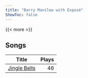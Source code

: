 ```yaml
---
title: "Barry Manilow with Exposé"
ShowToc: false
---
```


{{< more >}}

## Songs
Title | Plays 
----- | -----: 
[Jingle Bells](/songs/jingle-bells) | 46

